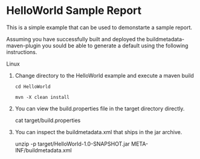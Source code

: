 HelloWorld Sample Report
========================

This is a simple example that can be used to demonstarte a sample report.

Assuming you have successfully built and deployed the buildmetadata-maven-plugin
you sould be able to generate a default using the following instructions.

Linux 

1.  Change directory to the HelloWorld example and execute a maven build
 
        cd HelloWorld

        mvn -X clean install

2.  You can view the build.properties file in the target directory directly.

    cat target/build.properties

    
3.  You can inspect the buildmetadata.xml that ships in the jar archive.

    unzip -p target/HelloWorld-1.0-SNAPSHOT.jar META-INF/buildmetadata.xml 
